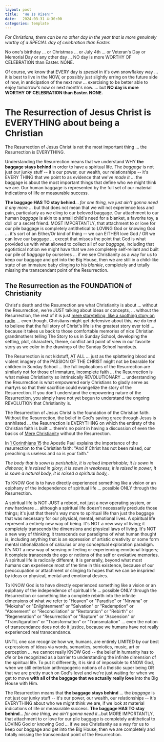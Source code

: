 ```yaml
---
layout: post
title:  "He Is Risen!"
date:   2024-03-31 4:30:00
categories: template
---
```



*For Christians, there can be no other day in the year that is more genuinely worthy of a SPECIAL day of celebration than Easter.*

No one's birthday ... or Christmas ... or July 4th ... or Veteran's Day or Memorial Day or any other day ... NO day is more WORTHY OF CELEBRATION than Easter. NONE.

Of course, we know that EVERY day is *special* in it's own snowflakey way ... it is best to live in the NOW, or possibly just slightly erring on the future side of now, in anticipation of the next now ... exercising to be better able to enjoy tomorrow's now or next month's now. ... but **NO day is more WORTHY OF CELEBRATION than Easter. NONE.**

# The Resurrection of Jesus Christ is EVERYTHING about being a Christian

The Resurrection of Jesus Christ is not the most important thing ... the Resurrection is EVERYTHING.

Understanding the Resurrection means that we understand WHY **the baggage stays behind** in order to have a spiritual life. The *baggage* is not just our junky stuff -- it's our power, our wealth, our relationships -- it's EVERY THING that we point to as evidence that we've *made it* ... the baggage is about the most important things that define who we might think we are. Our human baggage is represented by the full set of our material indications of life or measurable success. 

**The baggage HAS TO stay behind**... *for one thing, we just ain't gonna need it any more* ... but that does not mean that we will not experience loss and pain, particularly as we cling to our beloved baggage. Our attachment to our human *baggage* is akin to a small child's need for a blanket, a favorite toy, a doll or a secret friend. MOST IMPORTANTLY, that attachment to or love for our pile baggage is completely antithetical to LOVING God or knowing God ... it's sort of an Either/Or kind of thing -- we can EITHER love God / OR we can love our baggage ... except that misses the point that God is what provided us with what allowed to collect all of our *baggage*, including that egotistical notion we might have that we are completely self-reliant and built our pile of *baggage* by ourselves ... if we see Christianity as a way for us to keep our baggage and get into the Big House, then we are still in a child-like state of an immature baby clinging to his *blankie*, completely and totally missing the transcendant point of the Resurrection.

## The Resurrection as the FOUNDATION of Christianity

Christ's death and the Resurrection are what Christianity is about ... without the Resurrection, we're JUST talking about ideas or concepts, ... without the Resurrection, the rest of it is just [mere storytelling, like a soothing story on radio](https://www.youtube.com/watch?v=ElNB3tldviA) ... even though, Christians might get defensive about this, we do tend to believe that the full story of Christ's life is the greatest story ever told ... because it takes us back to those comfortable memories of nice Christian grandmothers telling The Story to us in Sunday School, developing the setting, plot, characters, theme, conflict and point of view in our favorite story as we color in the drawings of the Sunday School handouts.

The Resurrection is not kidstuff, AT ALL ... just as the splattering blood and violent imagery of the PASSION OF THE CHRIST might not be bearable for children in Sunday School ... the full implications of the Resurrection are similarly not for those of immature, incomplete faith ... the Resurrection is what makes Christianity so intrinsically REVOLUTIONARY ... understanding the Resurrection is what empowered early Christians to gladly serve as martyrs so that their sacrifice could evangelize the story of the Resurrection. If you don't understand the empowering nature of the Resurrection, you simply have not yet begun to understand the ongoing REVOLUTION that Christianity is.

The Resurrection of Jesus Christ is the foundation of the Christian faith. Without the Resurrection, the belief in God's saving grace through Jesus is annhilated ... the Resurrection is EVERYTHING on which the entirety of the Christian faith is built ... there's no point in having a discussion of even the basics of [Mere Christianity](https://www.youtube.com/watch?v=ElNB3tldviA) without the Resurrection.

In [1 Corinthians 15](https://www.biblegateway.com/passage/?search=1%20Corinthians%2015&version=NIV) the Apostle Paul explains the importance of the resurrection to the Christian faith: "And if Christ has not been raised, our preaching is useless and so is your faith."

*The body that is sown is perishable, it is raised imperishable; it is sown in dishonor, it is raised in glory; it is sown in weakness, it is raised in power; it is sown a natural body, it is raised a spiritual body,*.

To KNOW God is to have directly experienced something like a vision or an epiphany of the independence of spiritual life ... possible ONLY through the Resurrection.

A spiritual life is NOT JUST a reboot, not just a new operating system, or new hardware ... although a spiritual life doesn't necessarily preclude those things; it's just that there's way more to spiritual life than just the baggage that was necessary for our physical, mental, emotional lives. A spiritual life represent a entirely new way of being. It's NOT a new way of living; it completely transcends the dimensions and physical laws of living. It's NOT a new way of thinking; it transcends our paradigms of what human thought is, including anything that is an expression of artistic creativity or some form mental rationalization of calculus or any conceptual exploration paradigm. It's NOT a new way of sensing or feeling or experiencing emotional triggers; it complete transcends the ego or notions of the self or evokative memories. A spiritual life is radically different; it is generally, beyond what most humans can experience most of the time in this existence, because of our preoccupation or attachment or clinging to hopes that we can be insprired by ideas or physical, mental and emotional desires.

To KNOW God is to have directly experienced something like a vision or an epiphany of the independence of spiritual life ... possible ONLY through the Resurrection or something like a complete rebirth into the infinite dimensions of what we refer to "Heaven" or "Paradise" or "Nirvana" or "Moksha" or "Enlightenment" or "Salvation" or "Redemption" or "Atonement" or "Reconciliation" or "Restoration" or "Rebirth" or "Regeneration" or "Resurrection" or "Rapture" or "Ascension" or "Transfiguration" or "Transformation" or "Transmutation" ... even the notion of transcendance does not do it justice, because we humans have not really experienced real transcendance. 

UNTIL one can recognize how we, humans, are entirely LIMITED by our best expressions of ideas via words, semantics, semiotics, music, art or perception ... we cannot really KNOW God -- the belief in humanity has to *die* or be recognized as a barrier to understanding the infinite dimension of the spiritual life. To put it differently, it is kind of impossible to KNOW God, when we still entertain anthropogenic notions of a theistic super being OR that we are pretty much on God's level and we're just waiting for when we get to move **with all of the baggage that we actually really love** into the Big House with Him. 

The Resurrection means that **the baggage stays behind** ... the *baggage* is not just our junky stuff -- it's our power, our wealth, our relationships -- it's EVERYTHING about who we might think we are, if we look at material indications of life or measurable success.  **The baggage HAS TO stay behind**... *for one thing, we ain't gonna need it*...but MORE IMPORTANTLY, that attachment to or love for our pile baggage is completely antithetical to LOVING God or knowing God ... if we see Christianity as a way for us to keep our baggage and get into the Big House, then we are completely and totally missing the transcendant point of the Resurrection.

